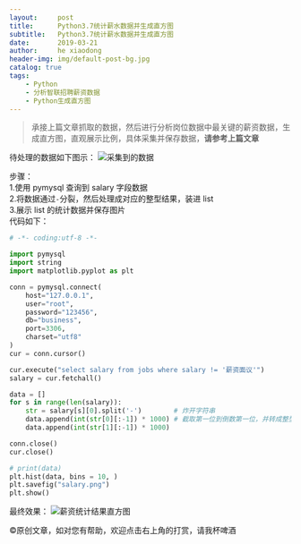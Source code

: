 ```yaml
---
layout:     post
title:      Python3.7统计薪水数据并生成直方图
subtitle:   Python3.7统计薪水数据并生成直方图
date:       2019-03-21
author:     he xiaodong
header-img: img/default-post-bg.jpg
catalog: true
tags:
    - Python
    - 分析智联招聘薪资数据
    - Python生成直方图
---
```


> 承接上篇文章抓取的数据，然后进行分析岗位数据中最关键的薪资数据，生成直方图，直观展示比例，具体采集并保存数据，**请参考上篇文章**

待处理的数据如下图示：
![采集到的数据](https://alpha2016.github.io/img/2019-03-21-python-salary-data.jpg)

步骤：<br />
1.使用 pymysql 查询到 salary 字段数据<br />
2.将数据通过`-`分裂，然后处理成对应的整型结果，装进 list<br />
3.展示 list 的统计数据并保存图片<br />
代码如下：
```python
# -*- coding:utf-8 -*- 

import pymysql
import string
import matplotlib.pyplot as plt

conn = pymysql.connect(
    host="127.0.0.1",
    user="root",
    password="123456",
    db="business",
    port=3306,
    charset="utf8"
)
cur = conn.cursor()

cur.execute("select salary from jobs where salary != '薪资面议'")
salary = cur.fetchall()

data = []
for s in range(len(salary)):
    str = salary[s][0].split('-')        # 炸开字符串
    data.append(int(str[0][:-1]) * 1000) # 截取第一位到倒数第一位，并转成整型 * 1000 为具体薪资金额
    data.append(int(str[1][:-1]) * 1000)

conn.close()
cur.close()

# print(data)
plt.hist(data, bins = 10, )
plt.savefig("salary.png")
plt.show()
```

最终效果：
![薪资统计结果直方图](https://alpha2016.github.io/img/2019-03-21-python-salary-statistics-demo.png)

©原创文章，如对您有帮助，欢迎点击右上角的打赏，请我杯啤酒

